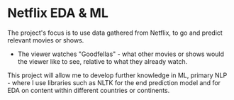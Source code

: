 # Netflix EDA & ML

The project's focus is to use data gathered from Netflix, to go and predict relevant movies or shows.
  - The viewer watches "Goodfellas" - what other movies or shows would the viewer like to see, relative to what they already watch.
  
This project will allow me to develop further knowledge in ML, primary NLP - where I use libraries such as NLTK for the end prediction model and for EDA on content within different countries or continents. 


